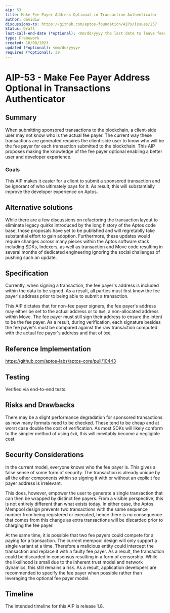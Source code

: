 ```yaml
---
aip: 53
title: Make Fee Payer Address Optional in Transaction Authenticator
author: davidiw
discussions-to: https://github.com/aptos-foundation/AIPs/issues/257
Status: Draft
last-call-end-date (*optional): <mm/dd/yyyy the last date to leave feedbacks and reviews>
type: Framework
created: 10/08/2023
updated (*optional): <mm/dd/yyyy>
requires (*optional): 39
---
```


# AIP-53 - Make Fee Payer Address Optional in Transactions Authenticator

## Summary

When submitting sponsored transactions to the blockchain, a client-side user may not know who is the actual fee payer. The current way these transactions are generated requires the client-side user to know who will be the fee payer for each transaction submitted to the blockchain. This AIP proposes making the knowledge of the fee payer optional enabling a better user and developer experience.

### Goals

This AIP makes it easier for a client to submit a sponsored transaction and be ignorant of who ultimately pays for it. As result, this will substantially improve the developer experience on Aptos.

## Alternative solutions

While there are a few discussions on refactoring the transaction layout to eliminate legacy quirks introduced by the long history of the Aptos code base, those proposals have yet to be published and will regretablly take substantial effort to gain adoption. Furthermore, these updates would require changes across many pieces within the Aptos software stack including SDKs, Indexers, as well as transaction and Move code resulting in several months of dedicated engineering ignoring the social challenges of pushing such an update.

## Specification

Currently, when signing a transaction, the fee payer's address is included within the data to be signed. As a result, all parties must first know the fee payer's address prior to being able to submit a transaction.

This AIP dictates that for non-fee payer signers, the fee payer's address may either be set to the actual address or to `0x0`, a non-allocated address within Move. The fee payer must still sign their address to ensure the intent to be the fee payer. As a result, during verification, each signature besides the fee payer's must be compared against the raw transaction computed with the actual fee payer's address and that of `0x0`.

## Reference Implementation

https://github.com/aptos-labs/aptos-core/pull/10443

## Testing

Verified via end-to-end tests.

## Risks and Drawbacks

There may be a slight performance degradation for sponsored transactions as now many formats need to be checked. These tend to be cheap and at worst case double the cost of verification. As most SDKs will likely conform to the simpler method of using `0x0`, this will inevitably become a negligible cost.

## Security Considerations

In the current model, everyone knows who the fee payer is. This gives a false sense of some form of security. The transaction is already unique by all the other components within so signing it with or without an explicit fee payer address is irrelevant.

This does, however, empower the user to generate a single transaction that can then be wrapped by distinct fee payers. From a visible perspective, this is not entirely different than what exists today. In either case, the Aptos Mempool design prevents two transactions with the same sequence number from being registered or executed, hence there is no consequence that comes from this change as extra transactions will be discarded prior to charging the fee payer.

At the same time, it is possible that two fee payers could compete for a paying for a transaction. The current mempool design will only support a single variant at a time. Therefore a malicious entity could intercept the transaction and replace it with a faulty fee payer. As a result, the transaction could be discarded in consensus resulting in a form of censorship. While the likelihood is small due to the inherent trust model and network dynamics, this still remains a risk. As a result, application developers are recommended to specify the fee payer when possible rather than leveraging the optional fee payer model.

## Timeline

The intended timeline for this AIP is release 1.8.
